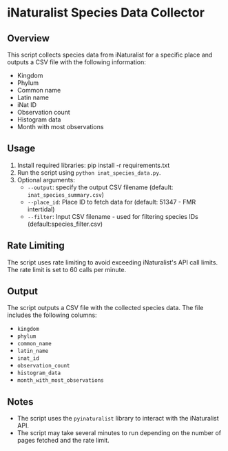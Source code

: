 **iNaturalist Species Data Collector**
=====================================

**Overview**
------------

This script collects species data from iNaturalist for a specific place and outputs a CSV file with the following information:

* Kingdom
* Phylum
* Common name
* Latin name
* iNat ID
* Observation count
* Histogram data
* Month with most observations

**Usage**
-----

1. Install required libraries: pip install -r requirements.txt
2. Run the script using `python inat_species_data.py`.
3. Optional arguments:
	* `--output`: specify the output CSV filename (default: `inat_species_summary.csv`)
	* `--place_id`: Place ID to fetch data for (default: 51347 - FMR intertidal)
	* `--filter`: Input CSV filename - used for filtering species IDs (default:species_filter.csv)

**Rate Limiting**
----------------
The script uses rate limiting to avoid exceeding iNaturalist's API call limits. The rate limit is set to 60 calls per minute.

**Output**
----------
The script outputs a CSV file with the collected species data. The file includes the following columns:
* `kingdom`
* `phylum`
* `common_name`
* `latin_name`
* `inat_id`
* `observation_count`
* `histogram_data`
* `month_with_most_observations`

**Notes**
-------
* The script uses the `pyinaturalist` library to interact with the iNaturalist API.
* The script may take several minutes to run depending on the number of pages fetched and the rate limit.
